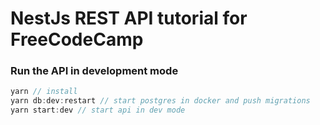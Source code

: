 # NestJs REST API tutorial for FreeCodeCamp


### Run the API in development mode
```javascript
yarn // install
yarn db:dev:restart // start postgres in docker and push migrations
yarn start:dev // start api in dev mode
```
